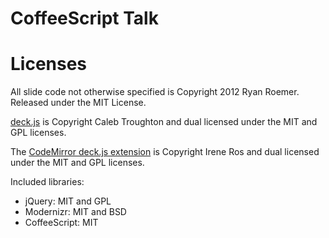 CoffeeScript Talk
=================

Licenses
========
All slide code not otherwise specified is Copyright 2012 Ryan Roemer.
Released under the MIT License.

[deck.js][deckjs] is Copyright Caleb Troughton and dual licensed under the
MIT and GPL licenses.

The [CodeMirror deck.js extension][cd] is Copyright Irene Ros and dual licensed
under the MIT and GPL licenses.

Included libraries:

* jQuery: MIT and GPL
* Modernizr: MIT and BSD
* CoffeeScript: MIT

[deckjs]: https://github.com/imakewebthings/deck.js
[cd]: https://github.com/iros/deck.js-codemirror
